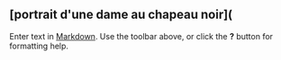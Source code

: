 ## [portrait d'une dame au chapeau noir](

Enter text in [Markdown](http://daringfireball.net/projects/markdown/). Use the toolbar above, or click the **?** button for formatting help.
